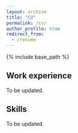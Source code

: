 ```yaml
---
layout: archive
title: "CV"
permalink: /cv/
author_profile: true
redirect_from:
  - /resume
---
```


{% include base_path %}

<h2>Work experience</h2> 
To be updated.
  
<h2>Skills</h2> 
To be updated.

